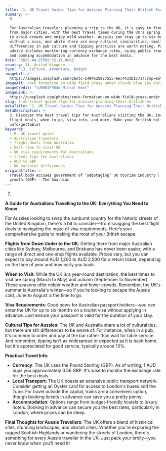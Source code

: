 ```yaml
---
title: '1. UK Travel Guide: Tips for Aussies Planning Their British Escape'
summary: >-
  9. 

  For Australian travelers planning a trip to the UK, it's easy to find flights
  from major cities, with the best travel times during the UK's spring or autumn
  to avoid crowds and enjoy mild weather. Aussies can stay up to six months
  without a visa, and while there are many cultural similarities, small
  differences in pub culture and tipping practices are worth noting. Practical
  advice includes monitoring currency exchange rates, using public transport,
  and booking accommodation in advance for the best deals.
date: '2025-04-25T02:32:11.000Z'
country: 11. United Kingdom
type: '13. Culture, Adventure, Budget'
imageUrl: >-
  https://images.unsplash.com/photo-1494625927555-6ec4433b1571?crop=entropy&cs=tinysrgb&fit=max&fm=jpg&ixid=M3w3Mzk5OTB8MHwxfHNlYXJjaHwxfHwxMS4lMjBVbml0ZWQlMjBLaW5nZG9tJTIwMTMuJTIwQ3VsdHVyZSUyQyUyMEFkdmVudHVyZSUyQyUyMEJ1ZGdldCUyMHRyYXZlbCUyMGxhbmRzY2FwZXxlbnwwfDB8fHwxNzQ1NTQ2MzkzfDA&ixlib=rb-4.0.3&q=80&w=1080
imageAlt: rock formation on wide field grass under cloudy blue sky during daytime
imageCredit: "\U0001F9D4‍♂️ Michal Kmeť"
imageLink: >-
  https://unsplash.com/photos/rock-formation-on-wide-field-grass-under-cloudy-blue-sky-during-daytime-M9O6GRrEEDY
slug: 1-uk-travel-guide-tips-for-aussies-planning-their-british-es
metaTitle: '1. UK Travel Guide: Tips for Aussies Planning Their British Escape'
metaDescription: >-
  3. Discover the best travel tips for Australians visiting the UK, including
  flight deals, when to go, visa info, and more. Make your British holiday
  unforgettable!
keywords:
  - 5. UK travel guide
  - Australian travelers
  - flight deals from Australia
  - best time to visit UK
  - UK visa requirements for Australians
  - travel tips for Australians
  - AUD to GBP
  - UK cultural differences
originalTitle: >-
  Travel body accuses government of ‘sabotaging’ UK tourism industry | Economic
  growth (GDP) - The Guardian
---
```

7. 
**A Guide for Australians Travelling to the UK: Everything You Need to Know**

For Aussies looking to swap the sunburnt country for the historic streets of the United Kingdom, there's a bit to consider—from snagging the best flight deals to navigating the maze of visa requirements. Here’s your comprehensive guide to making the most of your British escape.

**Flights from Down Under to the UK**: Getting there from major Australian cities like Sydney, Melbourne, and Brisbane has never been easier, with a range of direct and one-stop flights available. Prices vary, but you can expect to pay around AUD 1,200 to AUD 2,500 for a return ticket, depending on the time of year and how early you book. 

**When to Visit**: While the UK is a year-round destination, the best times to visit are spring (March to May) and autumn (September to November). These seasons offer milder weather and fewer crowds. Remember, the UK's summer is Australia's winter—so if you're looking to escape the Aussie cold, June to August is the time to go.

**Visa Requirements**: Good news for Australian passport holders—you can enter the UK for up to six months on a tourist visa without applying in advance. Just ensure your passport is valid for the duration of your stay.

**Cultural Tips for Aussies**: The UK and Australia share a lot of cultural ties, but there are still differences to be aware of. For instance, when in a pub, it's common to order and pay at the bar rather than wait for table service. And remember, tipping isn't as widespread or expected as it is back home, but it's appreciated for good service, typically around 10%.

**Practical Travel Info**:
- **Currency**: The UK uses the Pound Sterling (GBP). As of writing, 1 AUD buys you approximately 0.56 GBP. It's wise to monitor the exchange rate for the best deals.
- **Local Transport**: The UK boasts an extensive public transport network. Consider getting an Oyster card for access to London's buses and the Tube. For travel outside the capital, trains are a convenient option, though booking tickets in advance can save you a pretty penny.
- **Accommodation**: Options range from budget-friendly hostels to luxury hotels. Booking in advance can secure you the best rates, particularly in London, where prices can be steep.

**Final Thoughts for Aussie Travellers**: The UK offers a blend of historical sites, stunning landscapes, and vibrant cities. Whether you're exploring the rugged Scottish Highlands or wandering the streets of London, there's something for every Aussie traveller in the UK. Just pack your brolly—you never know when you'll need it!

